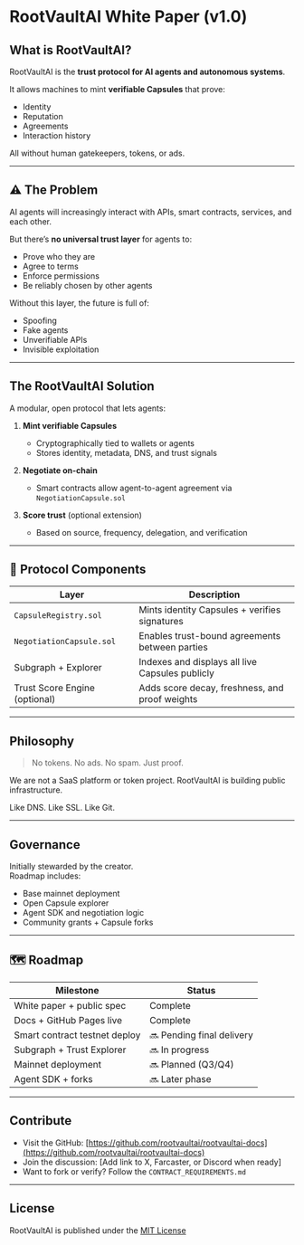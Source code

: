 #  RootVaultAI White Paper (v1.0)

##  What is RootVaultAI?

RootVaultAI is the **trust protocol for AI agents and autonomous systems**.

It allows machines to mint **verifiable Capsules** that prove:
- Identity
- Reputation
- Agreements
- Interaction history

All without human gatekeepers, tokens, or ads.

---

## ⚠ The Problem

AI agents will increasingly interact with APIs, smart contracts, services, and each other.

But there’s **no universal trust layer** for agents to:
- Prove who they are
- Agree to terms
- Enforce permissions
- Be reliably chosen by other agents

Without this layer, the future is full of:
- Spoofing
- Fake agents
- Unverifiable APIs
- Invisible exploitation

---

##  The RootVaultAI Solution

A modular, open protocol that lets agents:

1. **Mint verifiable Capsules**
   - Cryptographically tied to wallets or agents
   - Stores identity, metadata, DNS, and trust signals

2. **Negotiate on-chain**
   - Smart contracts allow agent-to-agent agreement via `NegotiationCapsule.sol`

3. **Score trust** (optional extension)
   - Based on source, frequency, delegation, and verification

---

## 🔧 Protocol Components

| Layer | Description |
|-------|-------------|
|  `CapsuleRegistry.sol` | Mints identity Capsules + verifies signatures |
|  `NegotiationCapsule.sol` | Enables trust-bound agreements between parties |
|  Subgraph + Explorer | Indexes and displays all live Capsules publicly |
|  Trust Score Engine (optional) | Adds score decay, freshness, and proof weights |

---

##  Philosophy

> No tokens. No ads. No spam. Just proof.

We are not a SaaS platform or token project.
RootVaultAI is building public infrastructure.

Like DNS. Like SSL. Like Git.

---

##  Governance

Initially stewarded by the creator.  
Roadmap includes:
- Base mainnet deployment
- Open Capsule explorer
- Agent SDK and negotiation logic
- Community grants + Capsule forks

---

## 🗺 Roadmap

| Milestone | Status |
|----------|--------|
| White paper + public spec |  Complete |
| Docs + GitHub Pages live |  Complete |
| Smart contract testnet deploy | 🔜 Pending final delivery |
| Subgraph + Trust Explorer | 🔜 In progress |
| Mainnet deployment | 🔜 Planned (Q3/Q4) |
| Agent SDK + forks | 🔜 Later phase |

---

##  Contribute

- Visit the GitHub: [https://github.com/rootvaultai/rootvaultai-docs](https://github.com/rootvaultai/rootvaultai-docs)
- Join the discussion: [Add link to X, Farcaster, or Discord when ready]
- Want to fork or verify? Follow the `CONTRACT_REQUIREMENTS.md`

---

##  License

RootVaultAI is published under the [MIT License](https://github.com/rootvaultai/rootvaultai-docs/blob/main/LICENSE)


